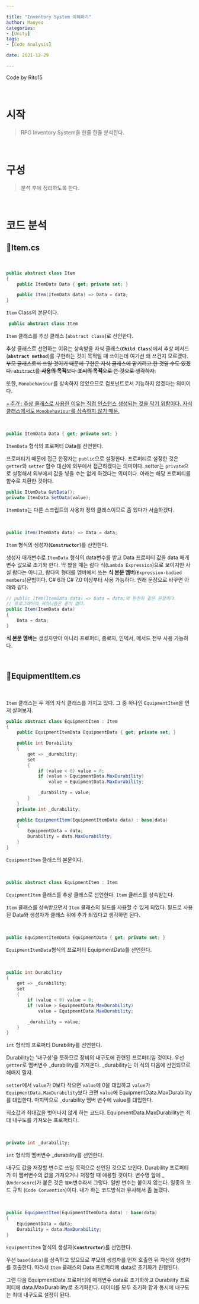 ```yaml
---

title: "Inventory System 이해하기"
author: Manyeo
categories: 
- [Unity]
tags: 
- [Code Analysis]

date: 2021-12-29

---
```


Code by Rito15


<br>


# 시작

> RPG Inventory System을 한줄 한줄 분석한다.

<br>

# 구성

> 분석 후에 정리하도록 한다.

<br>


# 코드 분석

## 📜Item.cs

<br>

```cs
public abstract class Item
{
    public ItemData Data { get; private set; }

    public Item(ItemData data) => Data = data;
}
```

`Item` Class의 본문이다.

```cs
 public abstract class Item
```

`Item` 클래스를 추상 클래스 (`abstract class`)로 선언한다.

추상 클래스로 선언하는 이유는 상속받을 자식 클래스(**`Child Class`**)에서 추상 메서드(**`abstract method`**)를 구현하는 것이 목적일 때 쓰이는데 여기선 왜 쓰건지 모르겠다. ~~부모 클래스로서 쓰일 것이기 때문에 구현은 자식 클래스에 맡기려고 한 것일 수도 있겠다. `abstract`를 **사용의 목적**보다 **표시의 목적**으로 쓴 것으로 생각하자.~~

또한, `Monobehaviour`를 상속하지 않았으므로 컴포넌트로서 기능하지 않겠다는 의미이다. 

<u>+*추가* : 추상 클래스로 사용한 이유는 직접 인스턴스 생성되는 것을 막기 위함이다. 자식 클래스에서도 `Monobehaviour`를 상속하지 않기 때문.</u>

<br>

```cs
public ItemData Data { get; private set; }
```

`ItemData` 형식의 프로퍼티 Data를 선언한다. 

프로퍼티기 때문에 접근 한정자는  `public`으로 설정한다. 프로퍼티로 설정한 것은 `getter`와 `setter` 함수 대신에 외부에서 접근하겠다는 의미이다. setter는 `private`으로 설정해서 외부에서 값을 넣을 수는 없게 하겠다는 의미이다. 아래는 해당 프로퍼티를 함수로 치환한 것이다.




```cs
public ItemData GetData();
private ItemData SetData(value);
```

`ItemData`는 다른 스크립트의 사용자 정의 클래스이므로 좀 있다가 서술하겠다.

<br>


```cs
public Item(ItemData data) => Data = data;
```

`Item` 형식의 생성자(**`Constructor`**)를 선언한다.

생성자 매개변수로 `ItemData` 형식의 data변수를 받고 Data 프로퍼티 값을 data 매개변수 값으로 초기화 한다. 딱 봤을 때는 람다 식(`Lambda Expression`)으로 보이지만 사실 람다는 아니고, 람다의 형태를 멤버에서 쓰는 **식 본문 멤버**(`Expression-bodied members`)문법이다. C# 6과 C# 7.0 이상부터 사용 가능하다. 원래 문장으로 바꾸면 아래와 같다.

```cs
// public Item(ItemData data) => Data = data;와 완전히 같은 문장이다.
// 프로그래머의 귀차니즘은 끝이 없다.
public Item(ItemData data) 
{
    Data = data;
}
```

**식 본문 멤버**는 생성자만이 아니라 프로퍼티, 종료자, 인덱서, 메서드 전부 사용 가능하다.

<br>

## 📜EquipmentItem.cs

<br>

`Item` 클래스는 두 개의 자식 클래스를 가지고 있다. 그 중 하나인 `EquipmentItem`을 먼저 살펴보자.

```cs
public abstract class EquipmentItem : Item
{
    public EquipmentItemData EquipmentData { get; private set; }

    public int Durability
    {
        get => _durability;
        set
        {
            if (value < 0) value = 0;
            if (value > EquipmentData.MaxDurability)
                value = EquipmentData.MaxDurability;

            _durability = value;
        }
    }
    private int _durability;

    public EquipmentItem(EquipmentItemData data) : base(data)
    {
        EquipmentData = data;
        Durability = data.MaxDurability;
    }
}
```

`EquipmentItem` 클래스의 본문이다.

<br>

```cs
public abstract class EquipmentItem : Item
```

`EquipmentItem` 클래스를 추상 클래스로 선언한다. `Item` 클래스를 상속받는다.

`Item` 클래스를 상속받으면서 `Item` 클래스의 필드를 사용할 수 있게 되었다. 필드로 사용된 Data와 생성자가 클래스 위에 추가 되었다고 생각하면 된다.

<br>

```cs
public EquipmentItemData EquipmentData { get; private set; }
```
`EquipmentItemData`형식의 프로퍼티 EquipmentData를 선언한다.

<br>

```cs
public int Durability
{
    get => _durability;
    set
    {
        if (value < 0) value = 0;
        if (value > EquipmentData.MaxDurability)
            value = EquipmentData.MaxDurability;

        _durability = value;
    }
}
```
`int` 형식의 프로퍼티 Durability를 선언한다.

Durability는 '내구성'을 뜻하므로 장비의 내구도에 관련된 프로퍼티일 것이다. 우선 `getter`로 멤버변수 _durability를 가져온다. _durability는 이 식의 다음에 선언되므로 해매지 말자. 

`setter`에서 `value`가 0보다 작으면 `value`에 0을 대입하고 `value`가 `EquipmentData.MaxDurability`보다 크면 `value`에 EquipmentData.MaxDurability를 대입한다. 마지막으로 _durability 멤버 변수에 value를 대입한다.

최소값과 최대값을 벗어나지 않게 하는 코드다. EquipmentData.MaxDurability는 최대 내구도를 가져오는 프로퍼티다.

<br>

```cs
private int _durability;
```

`int` 형식의 멤버변수 _durability를 선언한다.

내구도 값을 저장할 변수로 쓰일 목적으로 선언된 것으로 보인다. Durability 프로퍼티가 이 멤버변수의 값을 가져오거나 저장할 때 애용할 것이다. 변수명 앞에 _ (`Underscore`)가 붙은 것은 `멤버`변수라서 그렇다. 일반 변수는 붙이지 않는다. 일종의 코드 규칙 (`Code Convention`)이다. 내가 하는 코드방식과 유사해서 좀 놀랬다.

<br>

```cs
public EquipmentItem(EquipmentItemData data) : base(data)
{
    EquipmentData = data;
    Durability = data.MaxDurability;
}
```

`EquipmentItem` 형식의 생성자(**`Constructor`**)를 선언한다.

우선 `base(data)`를 상속하고 있으므로 부모의 생성자를 먼저 호출한 뒤 자신의 생성자를 호출한다. 따라서 `Item` 클래스의 Data 프로퍼티에 data로 초기화가 진행된다.

그런 다음 EquipmentData 프로퍼티에 매개변수 data로 초기화하고 Durability 프로퍼티에 data.MaxDurability로 초기화한다. 데이터를 모두 초기화 함과 동시에 내구도는 최대 내구도로 설정이 된다.